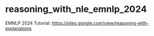 # reasoning_with_nle_emnlp_2024
EMNLP 2024 Tutorial: https://sites.google.com/view/reasoning-with-explanations
